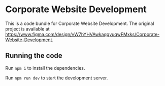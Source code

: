 
  # Corporate Website Development

  This is a code bundle for Corporate Website Development. The original project is available at https://www.figma.com/design/vW7hYHVAwkaqgvuqwFMxks/Corporate-Website-Development.

  ## Running the code

  Run `npm i` to install the dependencies.

  Run `npm run dev` to start the development server.
  